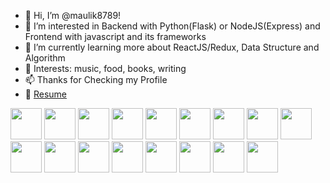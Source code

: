 - 👋 Hi, I’m @maulik8789!
- 👀 I’m interested in Backend with Python(Flask) or NodeJS(Express) and Frontend with javascript and its frameworks
- 🌱 I’m currently learning more about ReactJS/Redux, Data Structure and Algorithm
- 💞️ Interests: music, food, books, writing
- 📫 Thanks for Checking my Profile
- 📜 <a href="https://docs.google.com/document/d/1v05ZRlfA7Y_vgFcze_9ThQwr3ODnbM6y/edit?usp=sharing&ouid=116681198073996211338&rtpof=true&sd=true">
Resume
</a>

<!-- <img src="https://github-readme-stats.vercel.app/api?username=maulik8789&show_icons=true"/>
 -->
 
<!--  <img src="https://github-readme-stats.vercel.app/api/top-langs?username=maulik8789"/> -->

<!-- <img src="https://github-readme-stats.vercel.app/api/top-langs?username=maulik8789&layout=compact"/> -->
 
<span>
  <img height=50 src="https://cdn.jsdelivr.net/gh/devicons/devicon/icons/javascript/javascript-original.svg" />
  <img height=50 src="https://cdn.jsdelivr.net/gh/devicons/devicon/icons/nodejs/nodejs-original-wordmark.svg" />
  <img height=50 src="https://cdn.jsdelivr.net/gh/devicons/devicon/icons/react/react-original-wordmark.svg" />
  <img height=50 src="https://cdn.jsdelivr.net/gh/devicons/devicon/icons/python/python-original-wordmark.svg"/>
  <img height=50 src="https://cdn.jsdelivr.net/gh/devicons/devicon/icons/flask/flask-original-wordmark.svg"/>
  <img height=50 src="https://cdn.jsdelivr.net/gh/devicons/devicon/icons/django/django-plain-wordmark.svg" />
  <img height=50 src="https://cdn.jsdelivr.net/gh/devicons/devicon/icons/postgresql/postgresql-original-wordmark.svg" />
  <img height=50 src="https://cdn.jsdelivr.net/gh/devicons/devicon/icons/jasmine/jasmine-plain-wordmark.svg" />
  <img height=50 src="https://cdn.jsdelivr.net/gh/devicons/devicon/icons/pytest/pytest-original-wordmark.svg" />
  <img height=50 src="https://cdn.jsdelivr.net/gh/devicons/devicon/icons/git/git-original-wordmark.svg" />
  <img height=50 src="https://cdn.jsdelivr.net/gh/devicons/devicon/icons/heroku/heroku-original-wordmark.svg" />
  <img height=50 src="https://cdn.jsdelivr.net/gh/devicons/devicon/icons/redux/redux-original.svg" />
  <img height=50 src="https://cdn.jsdelivr.net/gh/devicons/devicon/icons/github/github-original-wordmark.svg"/>
  <img height=50 src="https://cdn.jsdelivr.net/gh/devicons/devicon/icons/linux/linux-original.svg"/>
  <img height=50 src="https://cdn.jsdelivr.net/gh/devicons/devicon/icons/vuejs/vuejs-original-wordmark.svg" />
  <img height=50 src="https://cdn.jsdelivr.net/gh/devicons/devicon/icons/typescript/typescript-original.svg" />
  <img height=50 src="https://cdn.jsdelivr.net/gh/devicons/devicon/icons/vscode/vscode-original-wordmark.svg" />
</span>
<!---
maulik8789/maulik8789 is a ✨ special ✨ repository because its `README.md` (this file) appears on your GitHub profile.
You can click the Preview link to take a look at your changes.
--->
